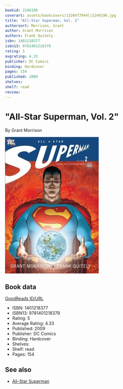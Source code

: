 ```yaml
---
bookid: 2249196
coverart: assets/bookcovers/1320477944l/2249196.jpg
title: "All-Star Superman, Vol. 2"
authorsort: Morrison, Grant
author: Grant Morrison
authors: Frank Quitely
isbn: 1401218377
isbn13: 9781401218379
rating: 5
avgrating: 4.33
publisher: DC Comics
binding: Hardcover
pages: 154
published: 2009
shelves: 
shelf: read
review: 
---
```


# "All-Star Superman, Vol. 2"

By Grant Morrison

![](../../assets/bookcovers/1320477944l/2249196.jpg)

## Book data

[GoodReads ID/URL](https://www.goodreads.com/book/show/2249196)

- ISBN: 1401218377
- ISBN13: 9781401218379
- Rating: 5
- Average Rating: 4.33
- Published: 2009
- Publisher: DC Comics
- Binding: Hardcover
- Shelves: 
- Shelf: read
- Pages: 154


## See also

- [All-Star Superman](All-Star_Superman-_Volume_1.md)
